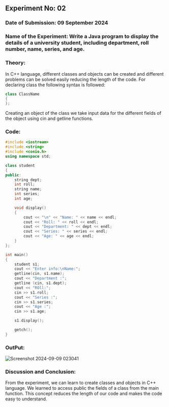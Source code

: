 
## Experiment No: 02
### Date of Submission: 09 September 2024
### Name of the Experiment: Write a Java program to display the details of a university student, including department, roll number, name, series, and age.
### Theory: 
In C++ language, different classes and objects can be created and different problems can be solved easily reducing the length of the code. For declaring class the following syntax is followed:
```cpp
class ClassName
{
};
```
Creating an object of the class we take input data for the different fields of the object using cin and getline functions.
### Code:
```cpp
#include <iostream>
#include <string>
#include <conio.h>
using namespace std;

class student
{
public:
    string dept;
    int roll;
    string name;
    int series;
    int age;

    void display()
    {
        cout << "\n" << "Name: " << name << endl;
        cout << "Roll: " << roll << endl;
        cout << "Department: " << dept << endl;
        cout << "Series: " << series << endl;
        cout << "Age: " << age << endl;
    }
};

int main()
{
    student s1;
    cout << "Enter info:\nName:";
    getline(cin, s1.name);
    cout << "Department :";
    getline (cin, s1.dept);
    cout << "ROll:";
    cin >> s1.roll;
    cout << "Series :";
    cin >> s1.series;
    cout << "Age :";
    cin >> s1.age;

    s1.display();

    getch();
}

```
### OutPut:
![Screenshot 2024-09-09 023041](https://github.com/user-attachments/assets/c3c6cc0a-c92b-4a0d-9efe-41389c2fbffb)

### Discussion and Conclusion:
From the experiment, we can learn to create classes and objects in C++ language. We learned to access public the fields of a class from the main function. This concept reduces the length of our code and makes the code easy to understand.

